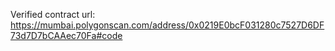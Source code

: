 

Verified contract url: https://mumbai.polygonscan.com/address/0x0219E0bcF031280c7527D6DF73d7D7bCAAec70Fa#code